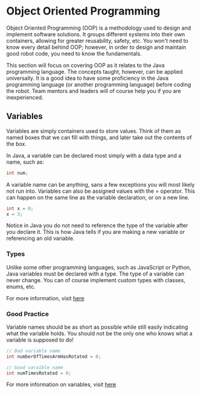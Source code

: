 # Object Oriented Programming

Object Oriented Programming (OOP) is a methodology used to design and implement software solutions. It groups different systems into their own containers, allowing for greater reusability, safety, etc. You won't need to know every detail behind OOP; however, in order to design and maintain good robot code, you need to know the fundamentals.

This section will focus on covering OOP as it relates to the Java programming language. The concepts taught, however, can be applied universally. It is a good idea to have some proficiency in the Java programming language (or another programming language) before coding the robot. Team mentors and leaders will of course help you if you are inexperienced.

## Variables

Variables are simply containers used to store values. Think of them as named boxes that we can fill with things, and later take out the contents of the box.

In Java, a variable can be declared most simply with a data type and a name, such as:

```java
int num;
```

A variable name can be anything, sans a few exceptions you will most likely not run into. Variables can also be assigned values with the = operator. This can happen on the same line as the variable declaration, or on a new line.

```java
int x = 0;
x = 3;
```

Notice in Java you do not need to reference the type of the variable after you declare it. This is how Java tells if you are making a new variable or referencing an old variable.

### Types

Unlike some other programming languages, such as JavaScript or Python, Java variables must be declared with a type. The type of a variable can never change. You can of course implement custom types with classes, enums, etc.

For more information, visit [here](https://en.wikipedia.org/wiki/Data_type)

### Good Practice

Variable names should be as short as possible while still easily indicating what the variable holds. You should not be the only one who knows what a variable is supposed to do!

```java
// Bad variable name
int numberOfTimesArmHasRotated = 0;

// Good varaible name
int numTimesRotated = 0;
```

For more information on variables, visit [here](https://en.wikipedia.org/wiki/Variable_(computer_science))